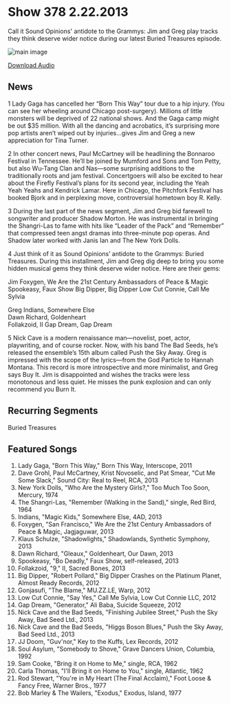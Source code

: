 # Show 378 2.22.2013
Call it Sound Opinions' antidote to the Grammys: Jim and Greg play tracks they think deserve wider notice during our latest Buried Treasures episode.

![main image](http://www.soundopinions.org/images/treasures.jpg)

[Download Audio](http://audio.soundopinions.org/streams/2013/02/so_20130222.m3u)

## News
1 Lady Gaga has cancelled her “Born This Way” tour due to a hip injury. (You can see her wheeling around Chicago post-surgery). Millions of little monsters will be deprived of 22 national shows. And the Gaga camp might be out $35 million. With all the dancing and acrobatics, it’s surprising more pop artists aren’t wiped out by injuries…gives Jim and Greg a new appreciation for Tina Turner.

2 In other concert news, Paul McCartney will be headlining the Bonnaroo Festival in Tennessee.  He’ll be joined by Mumford and Sons and Tom Petty, but also Wu-Tang Clan and Nas—some surprising additions to the traditionally roots and jam festival. Concertgoers will also be excited to hear about the Firefly Festival’s plans for its second year, including the Yeah Yeah Yeahs and Kendrick Lamar. Here in Chicago, the Pitchfork Festival has booked Bjork and in perplexing move, controversial hometown boy R. Kelly.

3 During the last part of the news segment, Jim and Greg bid farewell to songwriter and producer Shadow Morton. He was instrumental in bringing the Shangri-Las to fame with hits like “Leader of the Pack” and “Remember” that compressed teen angst dramas into three-minute pop operas. And Shadow later worked with Janis Ian and The New York Dolls.

4 Just think of it as Sound Opinions’ antidote to the Grammys: Buried Treasures. During this installment, Jim and Greg dig deep to bring you some hidden musical gems they think deserve wider notice. Here are their gems:

Jim
Foxygen, We Are the 21st Century Ambassadors of Peace & Magic
Spookeasy, Faux Show
Big Dipper, Big Dipper
Low Cut Connie, Call Me Sylvia

Greg
Indians, Somewhere Else  
Dawn Richard, Goldenheart  
Follakzoid, II
Gap Dream, Gap Dream

5 Nick Cave is a modern renaissance man—novelist, poet, actor, playwriting, and of course rocker. Now, with his band The Bad Seeds, he’s released the ensemble’s 15th album called Push the Sky Away. Greg is impressed with the scope of the lyrics—from the God Particle to Hannah Montana. This record is more introspective and more minimalist, and Greg says Buy It. Jim is disappointed and wishes the tracks were less monotonous and less quiet. He misses the punk explosion and can only recommend you Burn It.

                                                                

## Recurring Segments
Buried Treasures

## Featured Songs
1. Lady Gaga, "Born This Way," Born This Way, Interscope, 2011
2. Dave Grohl, Paul McCartney, Krist Novoselic, and Pat Smear, "Cut Me Some Slack," Sound City: Real to Reel, RCA, 2013
3. New York Dolls, "Who Are the Mystery Girls?," Too Much Too Soon, Mercury, 1974
4. The Shangri-Las, "Remember (Walking in the Sand)," single, Red Bird, 1964
5. Indians, "Magic Kids," Somewhere Else, 4AD, 2013
6. Foxygen, "San Francisco," We Are the 21st Century Ambassadors of Peace & Magic, Jagjaguwar, 2013
7. Klaus Schulze, "Shadowlights," Shadowlands, Synthetic Symphony, 2013
8. Dawn Richard, "Gleaux," Goldenheart, Our Dawn, 2013
9. Spookeasy, "Bo Deadly," Faux Show, self-released, 2013
10. Follakzoid, "9," II, Sacred Bones, 2013
11. Big Dipper, "Robert Pollard," Big Dipper Crashes on the Platinum Planet, Almost Ready Records, 2012
12. Gonjasufi, "The Blame," MU.ZZ.LE, Warp, 2012
13. Low Cut Connie, "Say Yes," Call Me Sylvia, Low Cut Connie LLC, 2012
14. Gap Dream, "Generator," Ali Baba, Suicide Squeeze, 2012
15. Nick Cave and the Bad Seeds, "Finishing Jubilee Street," Push the Sky Away, Bad Seed Ltd., 2013
16. Nick Cave and the Bad Seeds, "Higgs Boson Blues," Push the Sky Away, Bad Seed Ltd., 2013
17. JJ Doom, "Guv'nor," Key to the Kuffs, Lex Records, 2012
18. Soul Asylum, "Somebody to Shove," Grave Dancers Union, Columbia, 1992
19. Sam Cooke, "Bring it on Home to Me," single, RCA, 1962
20. Carla Thomas, "I'll Bring it on Home to You," single, Atlantic, 1962
21. Rod Stewart, "You're in My Heart (The Final Acclaim)," Foot Loose & Fancy Free, Warner Bros., 1977
22. Bob Marley & The Wailers, "Exodus," Exodus, Island, 1977
